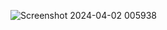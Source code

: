 ![Screenshot 2024-04-02 005938](https://github.com/UsmanK7/filterByCategory/assets/95441787/c1cdccf9-f381-4e79-86ac-9161624a5027)
